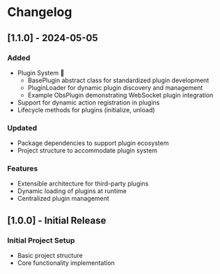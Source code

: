 # Changelog

## [1.1.0] - 2024-05-05

### Added
- Plugin System 🔌
  - BasePlugin abstract class for standardized plugin development
  - PluginLoader for dynamic plugin discovery and management
  - Example ObsPlugin demonstrating WebSocket plugin integration
- Support for dynamic action registration in plugins
- Lifecycle methods for plugins (initialize, unload)

### Updated
- Package dependencies to support plugin ecosystem
- Project structure to accommodate plugin system

### Features
- Extensible architecture for third-party plugins
- Dynamic loading of plugins at runtime
- Centralized plugin management

## [1.0.0] - Initial Release

### Initial Project Setup
- Basic project structure
- Core functionality implementation